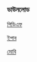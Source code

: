 ### ডাউনলোড

[পিডিএফ](https://github.com/jibananandadas/jibananandadas.github.io/raw/master/book/জীবনানন্দ-দাশের-কবিতাসমগ্র.pdf)  

[ইপাব](https://github.com/jibananandadas/jibananandadas.github.io/raw/master/book/জীবনানন্দ-দাশের-কবিতাসমগ্র.epub) 
 
[মোবি](https://github.com/jibananandadas/jibananandadas.github.io/raw/master/book/জীবনানন্দ-দাশের-কবিতাসমগ্র.mobi)  
